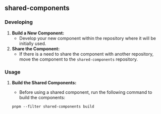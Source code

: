## shared-components

### Developing

1. **Build a New Component:**
   - Develop your new component within the repository where it will be initially used.
2. **Share the Component:**
   - If there is a need to share the component with another repository, move the component to the `shared-components` repository.

### Usage

1. **Build the Shared Components:**

   - Before using a shared component, run the following command to build the components:

   `pnpm --filter shared-components build`
